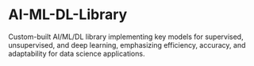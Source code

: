 # AI-ML-DL-Library
Custom-built AI/ML/DL library implementing key models for supervised, unsupervised, and deep learning, emphasizing efficiency, accuracy, and adaptability for data science applications.
